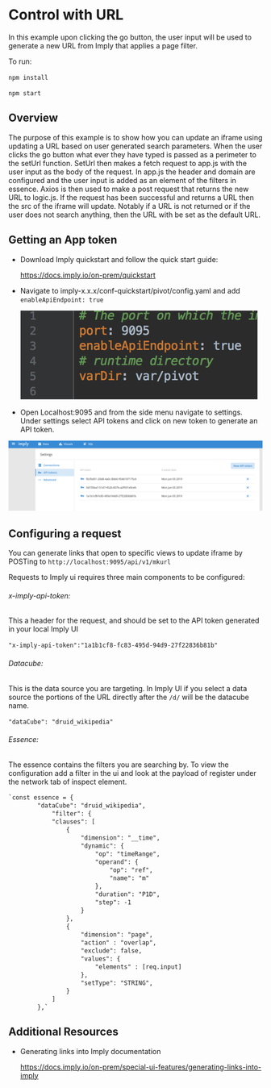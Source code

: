 # Control with URL
In this example upon clicking the go button, the user input will be used to generate a new URL from Imply that applies a page filter.

To run:

`npm install`

`npm start`
## Overview 
The purpose of this example is to show how you can update an iframe using updating a URL based on user generated search parameters. When the user clicks the go button what ever they have typed is passed as a perimeter to the setUrl function. 
SetUrl then makes a fetch request to app.js with the user input as the body of the request. In app.js the header and domain are configured and the user input is added as an element of the filters in essence. Axios is then used to make a post request that returns the new URL to logic.js.
If the request has been successful and returns a URL then the src of the iframe will update. Notably if a URL is not returned or if the user does not search anything, then the URL with be set as the default URL. 

## Getting an App token
 - Download Imply quickstart and follow the quick start guide:
  
    https://docs.imply.io/on-prem/quickstart
  
 - Navigate to imply-x.x.x/conf-quickstart/pivot/config.yaml and add `enableApiEndpoint: true`
 
   ![screenshot of settings](images/code.png "enableApiEndpoint")

 - Open Localhost:9095 and from the side menu navigate to settings. Under settings select API tokens and click on new token to generate an API token.
  
  ![screenshot of ui-settings](images/settings.png "ui settings")
## Configuring a request 

You can generate links that open to specific views to update iframe by POSTing to `http://localhost:9095/api/v1/mkurl`

Requests to Imply ui requires three main components to be configured: 
###### x-imply-api-token:
This a header for the request, and should be set to the API token generated in your local Imply UI

`"x-imply-api-token":"1a1b1cf8-fc83-495d-94d9-27f22836b81b"`

###### Datacube: 
This is the data source you are targeting. In Imply UI if you select a data source the portions of the URL directly after the `/d/` will be the datacube name. 

`"dataCube": "druid_wikipedia"`

###### Essence: 
The essence contains the filters you are searching by. To view the configuration add a filter in the ui and look at the payload of register under the network tab of inspect element. 
   
    `const essence = {
            "dataCube": "druid_wikipedia",
                "filter": {
                "clauses": [
                    {
                        "dimension": "__time",
                        "dynamic": {
                            "op": "timeRange",
                            "operand": {
                                "op": "ref",
                                "name": "m"
                            },
                            "duration": "P1D",
                            "step": -1
                        }
                    },
                    {
                        "dimension": "page",
                        "action" : "overlap",
                        "exclude": false,
                        "values": {
                            "elements" : [req.input]
                        },
                        "setType": "STRING",
                    }
                ]
            },`
      
  
## Additional Resources 

- Generating links into Imply documentation

  https://docs.imply.io/on-prem/special-ui-features/generating-links-into-imply

